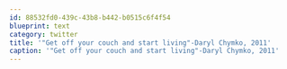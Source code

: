 ```yaml
---
id: 88532fd0-439c-43b8-b442-b0515c6f4f54
blueprint: text
category: twitter
title: '"Get off your couch and start living"-Daryl Chymko, 2011'
caption: '"Get off your couch and start living"-Daryl Chymko, 2011'
---
```

